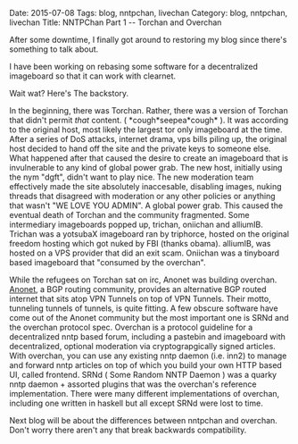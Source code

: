 Date: 2015-07-08
Tags: blog, nntpchan, livechan
Category: blog, nntpchan, livechan
Title: NNTPChan Part 1 -- Torchan and Overchan

After some downtime, I finally got around to restoring my blog since there's something to talk about.

I have been working on rebasing some software for a decentralized imageboard so that it can work with clearnet.

Wait wat? Here's The backstory.

In the beginning, there was Torchan. Rather, there was a version of Torchan that didn't permit *that* content. ( \*cough\*seepea\*cough\* ). It was according to the original host, most likely the largest tor only imageboard at the time.
After a series of DoS attacks, internet drama, vps bills piling up, the original host decided to hand off the site and the private keys to someone else.
What happened after that caused the desire to create an imageboard that is invulnerable to any kind of global power grab. The new host, initially using the nym "dgft", didn't want to play nice. The new moderation team effectively made the site
absolutely inaccesable, disabling images, nuking threads that disagreed with moderation or any other policies or anything that wasn't "WE LOVE YOU ADMIN". A global power grab. This caused the eventual death of Torchan and the community fragmented.
Some intermediary imageboards popped up, trichan, oniichan and alliumIB. Trichan was a yotsubaX imageboard ran by triphorce, hosted on the original freedom hosting which got nuked by FBI (thanks obama). alliumIB, was hosted on a VPS provider that did an exit scam.
Oniichan was a tinyboard based imageboard that "consumed by the overchan".

While the refugees on Torchan sat on irc, Anonet was building overchan. [Anonet](http://anonet.org/faq.htm), a BGP routing community, provides an alternative BGP routed internet that sits atop VPN Tunnels on top of VPN Tunnels. Their motto, tunneling tunnels of tunnels, is quite fitting. A few obscure software have come out of the Anonet community
but the most important one is SRNd and the overchan protocol spec. Overchan is a protocol guideline for a decentralized nntp based forum, including a pastebin and imageboard with decentralized, optional moderation via cryptograpgically signed articles.
With overchan, you can use any existing nntp daemon (i.e. inn2) to manage and forward nntp articles on top of which you build your own HTTP based UI, called frontend. SRNd ( Some Random NNTP Daemon ) was a quarky nntp daemon + assorted plugins that was the overchan's
reference implementation. There were many different implementations of overchan, including one written in haskell but all except SRNd were lost to time.

Next blog will be about the differences between nntpchan and overchan. Don't worry there aren't any that break backwards compatibility.

